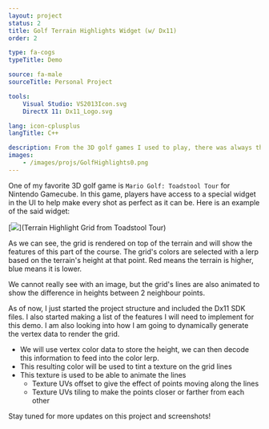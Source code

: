 ```yaml
---
layout: project
status: 2
title: Golf Terrain Highlights Widget (w/ Dx11)
order: 2

type: fa-cogs
typeTitle: Demo

source: fa-male
sourceTitle: Personal Project

tools:
    Visual Studio: VS2013Icon.svg
    DirectX 11: Dx11_Logo.svg

lang: icon-cplusplus
langTitle: C++

description: From the 3D golf games I used to play, there was always this widget to show terrain heights at a given part of a hole. I wanted to re-create this myself with the help of Dx11
images:
    - /images/projs/GolfHighlights0.png
---
```


One of my favorite 3D golf game is `Mario Golf: Toadstool Tour` for Nintendo Gamecube. In this game, players have access to a special widget in the UI to help make every shot as perfect as it can be. Here is an example of the said widget:

[<img src="https://www.mobygames.com/images/shots/l/154451-mario-golf-toadstool-tour-gamecube-screenshot-wario-putting.png
">](Terrain Highlight Grid from Toadstool Tour)

As we can see, the grid is rendered on top of the terrain and will show the features of this part of the course. The grid's colors are selected with a lerp based on the terrain's height at that point. Red means the terrain is higher, blue means it is lower.

We cannot really see with an image, but the grid's lines are also animated to show the difference in heights between 2 neighbour points.

As of now, I just started the project structure and included the Dx11 SDK files. I also started making a list of the features I will need to implement for this demo. I am also looking into how I am going to dynamically generate the vertex data to render the grid.

* We will use vertex color data to store the height, we can then decode this information to feed into the color lerp.
* This resulting color will be used to tint a texture on the grid lines
* This texture is used to be able to animate the lines
    * Texture UVs offset to give the effect of points moving along the lines
    * Texture UVs tiling to make the points closer or farther from each other

Stay tuned for more updates on this project and screenshots!
